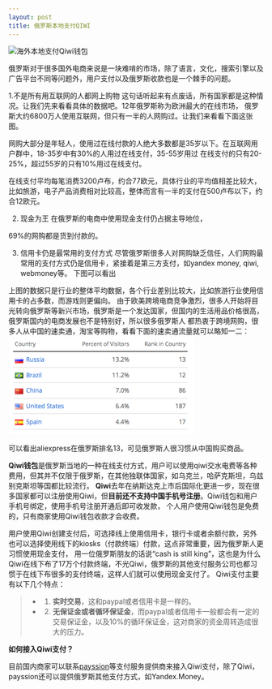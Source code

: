 ```yaml
---
layout: post
title: 俄罗斯本地支付QIWI
---
```


![海外本地支付Qiwi钱包](http://www.payssion.cn/static/images/payment/pay_qiwi.jpg)

俄罗斯对于很多国外电商来说是一块难啃的市场，除了语言，文化，搜索引擎以及广告平台不同等问题外，用户支付以及俄罗斯收款也是一个棘手的问题。

1.不是所有用互联网的人都网上购物
这句话听起来有点废话，所有国家都是这种情况。让我们先来看看具体的数据吧。12年俄罗斯称为欧洲最大的在线市场，
俄罗斯大约6800万人使用互联网，但只有一半的人网购过。让我们来看看下面这张图。

网购大部分是年轻人，使用过在线付款的人绝大多数都是35岁以下。在互联网用户群中，18-35岁中有30%的人用过在线支付，35-55岁用过
在线支付的只有20-25%，超过55岁的只有10%用过在线支付。

在线支付平均每笔消费3200卢布，约合77欧元，具体行业的平均值相差比较大，比如旅游，电子产品消费相对比较高，整体而言有一半的支付在500卢布以下，约合12欧元。

2. 现金为王
在俄罗斯的电商中使用现金支付仍占据主导地位，

69%的网购都是货到付款的。

3. 信用卡仍是最常用的支付方式
尽管俄罗斯很多人对网购缺乏信任，人们网购最常用的支付方式仍是信用卡，紧接着是第三方支付，如yandex money, qiwi, webmoney等。
下图可以看出

上图的数据只是行业的整体平均数据，各个行业差别比较大，比如旅游行业使用信用卡的占多数，而游戏则更偏向。
由于欧美跨境电商竞争激烈，很多人开始将目光转向俄罗斯等新兴市场，俄罗斯是一个发达国家，但国内的生活用品价格很高，俄罗斯国内的电商发展也不是特别好，所以很多俄罗斯人
都热衷于跨境网购，很多人从中国的速卖通，淘宝等购物，看看下面的速卖通流量就可以略知一二：
![速卖通的alexa流量](/images/alexa_aliexpress.png)

可以看出aliexpress在俄罗斯排名13，可见俄罗斯人很习惯从中国购买商品。

**Qiwi钱包**是俄罗斯当地的一种在线支付方式，用户可以使用qiwi交水电费等各种费用，但其并不仅限于俄罗斯，在其他独联体国家，如乌克兰，哈萨克斯坦，乌兹别克斯坦等国都比较流行。
**Qiwi**去年在纳斯达克上市后国际化更进一步，现在很多国家都可以注册使用Qiwi，但**目前还不支持中国手机号注册**。Qiwi钱包和用户手机号绑定，使用手机号注册开通后即可收发款，
个人用户使用Qiwi钱包是免费的，只有商家使用Qiwi钱包收款才会收费。

用户使用Qiwi创建支付后，可选择线上使用信用卡，银行卡或者余额付款，另外也可以选择使用线下的kiosks（付款终端）付款，这点非常重要，因为俄罗斯人更习惯使用现金支付，
用一位俄罗斯朋友的话说“cash is still king”，这也是为什么Qiwi在线下布了17万个付款终端，不光Qiwi，俄罗斯的其他支付服务公司也都习惯于在线下布很多的支付终端，这样人们就可以使用现金支付了。
Qiwi支付主要有以下几个特点：
> -  1. **实时交易**，这和paypal或者信用卡是一样的。
> -  2. **无保证金或者循环保证金**，而paypal或者信用卡一般都会有一定的交易保证金，以及10%的循环保证金，这对商家的资金周转造成很大的压力。


**如何接入Qiwi支付？**

目前国内商家可以联系[payssion](http://www.payssion.com "海外本地支付")等支付服务提供商来接入Qiwi支付，除了Qiwi，payssion还可以提供俄罗斯其他支付方式，如Yandex.Money。